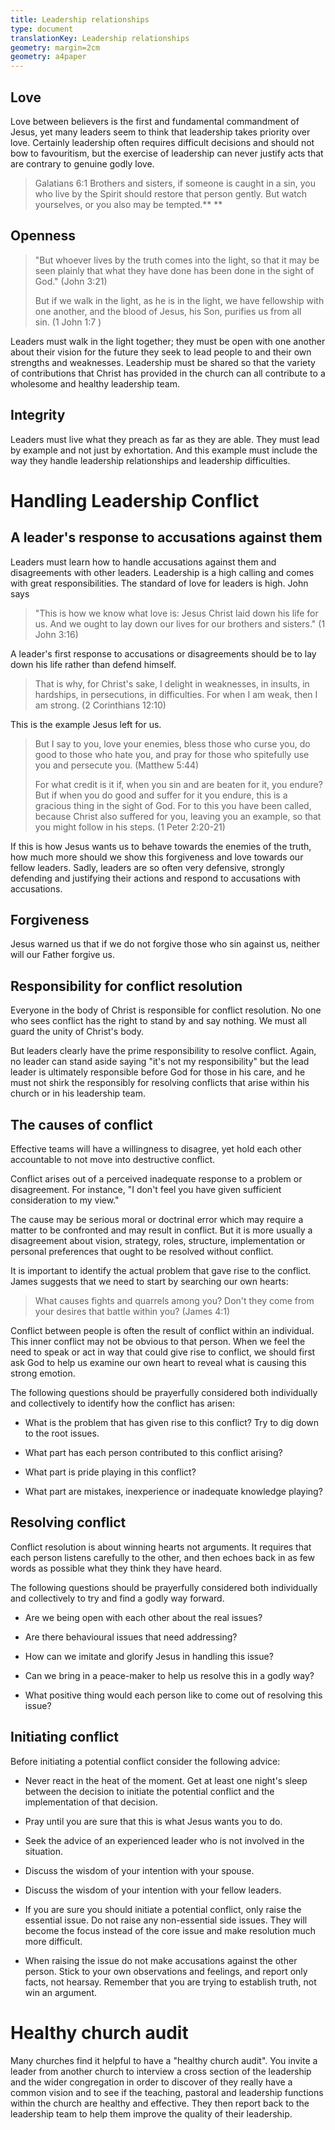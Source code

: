 ```yaml
---
title: Leadership relationships
type: document
translationKey: Leadership relationships
geometry: margin=2cm
geometry: a4paper
---
```


## Love 

Love between believers is the first and fundamental commandment of
Jesus, yet many leaders seem to think that leadership takes priority
over love. Certainly leadership often requires difficult decisions and
should not bow to favouritism, but the exercise of leadership can never
justify acts that are contrary to genuine godly love. 

> Galatians 6:1 Brothers and sisters, if someone is caught in a sin, you
> who live by the Spirit should restore that person gently. But watch
> yourselves, or you also may be tempted.** **

## Openness 

> "But whoever lives by the truth comes into the light, so that it may
> be seen plainly that what they have done has been done in the sight of
> God." (John 3:21)
>
> But if we walk in the light, as he is in the light, we have fellowship
> with one another, and the blood of Jesus, his Son, purifies us from
> all sin. (1 John 1:7 )

Leaders must walk in the light together; they must be open with one
another about their vision for the future they seek to lead people to
and their own strengths and weaknesses. Leadership must be shared so
that the variety of contributions that Christ has provided in the church
can all contribute to a wholesome and healthy leadership team. 

## Integrity 

Leaders must live what they preach as far as they are able. They must
lead by example and not just by exhortation. And this example must
include the way they handle leadership relationships and leadership
difficulties. 

# Handling Leadership Conflict

## A leader's response to accusations against them 

Leaders must learn how to handle accusations against them and
disagreements with other leaders. Leadership is a high calling and comes
with great responsibilities. The standard of love for leaders is high.
John says  

> "This is how we know what love is: Jesus Christ laid down his life for
> us. And we ought to lay down our lives for our brothers and sisters."
> (1 John 3:16)

A leader's first response to accusations or disagreements should be to
lay down his life rather than defend himself.  

> That is why, for Christ's sake, I delight in weaknesses, in insults,
> in hardships, in persecutions, in difficulties. For when I am weak,
> then I am strong. (2 Corinthians 12:10)

This is the example Jesus left for us.  

> But I say to you, love your enemies, bless those who curse you, do
> good to those who hate you, and pray for those who spitefully use you
> and persecute you. (Matthew 5:44)
>
> For what credit is it if, when you sin and are beaten for it, you
> endure? But if when you do good and suffer for it you endure, this is
> a gracious thing in the sight of God. For to this you have been
> called, because Christ also suffered for you, leaving you an example,
> so that you might follow in his steps. (1 Peter 2:20-21)

If this is how Jesus wants us to behave towards the enemies of the
truth, how much more should we show this forgiveness and love towards
our fellow leaders. Sadly, leaders are so often very defensive, strongly
defending and justifying their actions and respond to accusations with
accusations. 

## Forgiveness 

Jesus warned us that if we do not forgive those who sin against us,
neither will our Father forgive us. 

## Responsibility for conflict resolution 

Everyone in the body of Christ is responsible for conflict resolution.
No one who sees conflict has the right to stand by and say nothing. We
must all guard the unity of Christ's body. 

But leaders clearly have the prime responsibility to resolve conflict.
Again, no leader can stand aside saying "it's not my responsibility" but
the lead leader is ultimately responsible before God for those in his
care, and he must not shirk the responsibly for resolving conflicts that
arise within his church or in his leadership team. 

## The causes of conflict 

Effective teams will have a willingness to disagree, yet hold each other
accountable to not move into destructive conflict. 

Conflict arises out of a perceived inadequate response to a problem or
disagreement. For instance, "I don't feel you have given sufficient
consideration to my view." 

The cause may be serious moral or doctrinal error which may require a
matter to be confronted and may result in conflict. But it is more
usually a disagreement about vision, strategy, roles, structure,
implementation or personal preferences that ought to be resolved without
conflict. 

It is important to identify the actual problem that gave rise to the
conflict. James suggests that we need to start by searching our own
hearts: 

> What causes fights and quarrels among you? Don't they come from your
> desires that battle within you? (James 4:1)

Conflict between people is often the result of conflict within an
individual. This inner conflict may not be obvious to that person. When
we feel the need to speak or act in way that could give rise to
conflict, we should first ask God to help us examine our own heart to
reveal what is causing this strong emotion. 

The following questions should be prayerfully considered both
individually and collectively to identify how the conflict has arisen: 

-   What is the problem that has given rise to this conflict? Try to dig
    down to the root issues. 

-   What part has each person contributed to this conflict arising? 

-   What part is pride playing in this conflict? 

-   What part are mistakes, inexperience or inadequate knowledge
    playing? 

## Resolving conflict 

Conflict resolution is about winning hearts not arguments. It requires
that each person listens carefully to the other, and then echoes back in
as few words as possible what they think they have heard. 

The following questions should be prayerfully considered both
individually and collectively to try and find a godly way forward. 

-   Are we being open with each other about the real issues? 

-   Are there behavioural issues that need addressing? 

-   How can we imitate and glorify Jesus in handling this issue? 

-   Can we bring in a peace-maker to help us resolve this in a godly
    way? 

-   What positive thing would each person like to come out of resolving
    this issue? 

## Initiating conflict 

Before initiating a potential conflict consider the following advice: 

-   Never react in the heat of the moment. Get at least one night's
    sleep between the decision to initiate the potential conflict and
    the implementation of that decision. 

-   Pray until you are sure that this is what Jesus wants you to do.  

-   Seek the advice of an experienced leader who is not involved in the
    situation. 

-   Discuss the wisdom of your intention with your spouse. 

-   Discuss the wisdom of your intention with your fellow leaders. 

-   If you are sure you should initiate a potential conflict, only raise
    the essential issue. Do not raise any non-essential side issues.
    They will become the focus instead of the core issue and make
    resolution much more difficult.  

-   When raising the issue do not make accusations against the other
    person. Stick to your own observations and feelings, and report only
    facts, not hearsay. Remember that you are trying to establish truth,
    not win an argument. 

# Healthy church audit 

Many churches find it helpful to have a "healthy church audit". You
invite a leader from another church to interview a cross section of the
leadership and the wider congregation in order to discover of they
really have a common vision and to see if the teaching, pastoral and
leadership functions within the church are healthy and effective. They
then report back to the leadership team to help them improve the quality
of their leadership. 
